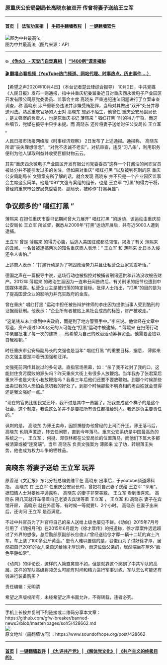 ### 原重庆公安局副局长高晓东被双开 传曾将妻子送给王立军
------------------------

#### [首页](https://github.com/gfw-breaker/banned-news3/blob/master/README.md) &nbsp;&nbsp;|&nbsp;&nbsp; [法轮功真相](https://github.com/begood0513/basic/blob/master/README.md)  &nbsp;&nbsp;|&nbsp;&nbsp; [手把手翻墙教程](https://github.com/gfw-breaker/guides/wiki)  &nbsp;&nbsp;|&nbsp;&nbsp; [一键翻墙软件](https://github.com/gfw-breaker/nogfw/blob/master/README.md)  



<div><img alt="图为中共最高法" src="https://img.soundofhope.org/2020-10/1601813405960.jpg"/>
<br/><figcaption class="caption">
 图为中共最高法（图片来源：AP）
</figcaption></div><hr/>

#### 💥 [《伪火》 - 天安门自焚真相 ](http://158.247.195.190:10000/videos/blog/weihuo.html)&nbsp; |&nbsp; [“1400例”谎言揭秘  ](http://158.247.195.190:10000/videos/blog/jiexi1400.html)

#### [ 🎬  翻墙必看视频（YouTube热门频道、网站代理、时事热点、历史事件 ...）](https://github.com/gfw-breaker/links/blob/master/banned.md)

<div><div class="Content__Wrapper sc-1bvya0-0 grZQxZ">
 <p class="meta-top">
  <span class="meta">
   【希望之声2020年10月4日】（本台记者楚云珒综合报导）
  </span>
  10月2日，中共党媒《人民日报》发布一则通报，指中共重庆纪委监委近日对重庆西永微电子产业园区开发有限公司原党委委员、监事会主席
  <ok href="/term/390187">
   高晓东
  </ok>
  严重违纪违法问题进行了立案审查调查，称
  <ok href="/term/390187">
   高晓东
  </ok>
  涉严重职务违法并涉嫌受贿犯罪，当局对其做出“双开”处分并移送司法。熟悉重庆官场的人士对
  <ok href="/term/390187">
   高晓东
  </ok>
  想必不陌生，他曾任
  <ok href="/term/390196">
   重庆公安局副局长
  </ok>
  ，是文强案的负责人，也是原重庆书记
  <ok href="/term/4580">
   薄熙来
  </ok>
  “
  <ok href="/term/59281">
   唱红打黑
  </ok>
  ”时的得力干将。而这些细节，党媒在报导中只字未提。而
  <ok href="/term/390187">
   高晓东
  </ok>
  还传将妻子送给时任公安局长
  <ok href="/term/4582">
   王立军
  </ok>
  。
 </p>
 <p>
  人民日报市场报网络版《时事经济观察》 2日发布了上述通报。通报称，
  <ok href="/term/390187">
   高晓东
  </ok>
  所谓”丧失理想信念”，“对党不忠诚不老实”，对抗审查，违反“习八条”，利用职务便利为他人谋取利益并收受巨额财物云云。
 </p>
 <p>
  其实“重庆西永微电子产业园区开发有限公司党委委员”这样一个打酱油的闲职官员被处分并不能引发过多的关注，但如果对重庆“
  <ok href="/term/59281">
   唱红打黑
  </ok>
  ”以及被判死刑的原
  <ok href="/term/390196">
   重庆公安局副局长
  </ok>
  文强案有所了解的话，就会发现
  <ok href="/term/390187">
   高晓东
  </ok>
  并不只是一个产业园区监事会主席这么简单。他是“091”文强专案组的组长，也是
  <ok href="/term/4582">
   王立军
  </ok>
  “打黑”的得力干将，曾经的重庆市公安局党委委员、副局长，被称作“打黑英雄”。
 </p>
 <h2>
  争议颇多的“
  <ok href="/term/59281">
   唱红打黑
  </ok>
  ”
 </h2>
 <p>
  <ok href="/term/4580">
   薄熙来
  </ok>
  在担任重庆市委书记期间曾大力展开“
  <ok href="/term/59281">
   唱红打黑
  </ok>
  ”的运动，该运动由重庆前公安局长
  <ok href="/term/4582">
   王立军
  </ok>
  所监督，据悉从2009年“打黑”运动开展后，共有近5000人遭到逮捕。
 </p>
 <div class="AD_Embed__Wrap-sc-1xslmin-0 igMuqX module desktop">
  <div>
  </div>
 </div>
 <p>
  <ok href="/term/4582">
   王立军
  </ok>
  曾是
  <ok href="/term/4580">
   薄熙来
  </ok>
  的得力心腹，后逃入美国驻成都总领馆，揭发了有关
  <ok href="/term/4580">
   薄熙来
  </ok>
  的丑闻。一名曾被逮捕两次的知名重庆商人表示：“
  <ok href="/term/4582">
   王立军
  </ok>
  和
  <ok href="/term/4580">
   薄熙来
  </ok>
  比日本入侵还令人害怕。”
 </p>
 <p>
  上述商人表示：“打黑行动是为了巩固政治势力并且让私营企业家乖乖听话。”
 </p>
 <p>
  德国之声在一篇报导中说，这场行动也被指控对被捕者刑讯逼供和非法没收被告财产。2012年
  <ok href="/term/4580">
   薄熙来
  </ok>
  的政治生涯因为一连串丑闻告终后，有关刑讯的细节也遭到中国媒体揭露。私营企业主是被扫荡的特定目标。批评人士指出，“打黑”的目的是为了提高国营企业的影响力并充实政府的金库。
 </p>
 <p>
  曾在重庆"
  <ok href="/term/59281">
   唱红打黑
  </ok>
  "运动中担任被告辩护律师的李庄因为提供当事人受到酷刑的证据而获刑。他表示：“企业所有者被贴上黑社会成员的标签，财产被收走。”
 </p>
 <p>
  “这笔钱从未上缴到中央政府，而是到了地方警察手中。”李庄说。他曾经在文章中写道，资产超过1000亿元的人可能在“打黑”运动中被逮捕。“
  <ok href="/term/4580">
   薄熙来
  </ok>
  在扫荡行动中亲自批准了每一次的逮捕……他希望为自己的政治活动筹募资金。他需要金钱以自我推销。”
 </p>
 <p>
  时任重庆市公安局副局长的文强也是当年“
  <ok href="/term/59281">
   唱红打黑
  </ok>
  ”的重要目标，据悉，
  <ok href="/term/4580">
   薄熙来
  </ok>
  办文强主要是冲着贺国强和汪洋。
 </p>
 <p>
  文强死前网传其说过的多句话，直指官场黑幕，如：“杀了我不过封了我的口，这能封住贪污腐败的源头吗？昨天重庆大街上有很多人放鞭炮。当年我办了张君案后重庆不也是大街小巷放鞭炮吗？我看三年后他们还要不要放鞭炮。到那个时候那些出卖过我的人恐怕会念叨我的好处了。到那个时候那些不明真相的老百姓就会觉得还是我文强好一点。”
 </p>
 <p>
  “现在的官员比国民党还坏，我不过是其中一员罢了。把我变成这个样子的是这个社会，这个制度。我说这么多并不是要把所有责任都推给别人。我还是负主要责任的。”
 </p>
 <p>
  讽刺的是，
  <ok href="/term/390187">
   高晓东
  </ok>
  为薄王卖命，因抓捕督办他曾经的上司而升迁。薄王落马后，
  <ok href="/term/390187">
   高晓东
  </ok>
  也销声匿迹，转去任闲职，直到今年落马。重庆公安系统是中国最高危的系统之一，
  <ok href="/term/4582">
   王立军
  </ok>
  、何挺、邓恢林都在公安局长的位置落马，而他们下属大多都被清算或被“连窝端”。当年
  <ok href="/term/390187">
   高晓东
  </ok>
  负责文强案为
  <ok href="/term/4580">
   薄熙来
  </ok>
  立了功，转眼薄王失势，他也成为权力斗争的牺牲品。
 </p>
 <h2>
  <ok href="/term/390187">
   高晓东
  </ok>
  将妻子送给
  <ok href="/term/4582">
   王立军
  </ok>
  玩弄
 </h2>
 <p>
  原香港《文汇报》东北分社总编姜维平在
  <ok href="/term/390187">
   高晓东
  </ok>
  出事后，于youtube频道爆料指，
  <ok href="/term/390187">
   高晓东
  </ok>
  在
  <ok href="/term/4582">
   王立军
  </ok>
  任重庆公安局长时，曾把将自己妻子送给
  <ok href="/term/4582">
   王立军
  </ok>
  “享用”。据知情人士对姜维平透露称，
  <ok href="/term/390187">
   高晓东
  </ok>
  的妻子非常美貌，
  <ok href="/term/4582">
   王立军
  </ok>
  看到很喜欢。
  <ok href="/term/390187">
   高晓东
  </ok>
  隔几天就开车带着自己老婆去宾馆等着
  <ok href="/term/4582">
   王立军
  </ok>
  ，
  <ok href="/term/4582">
   王立军
  </ok>
  和
  <ok href="/term/390187">
   高晓东
  </ok>
  妻子在宾馆开房，
  <ok href="/term/390187">
   高晓东
  </ok>
  就在外面等，有时候一等就要1、2个小时。
  <ok href="/term/390187">
   高晓东
  </ok>
  在妻子出来后，还询问
  <ok href="/term/4582">
   王立军
  </ok>
  是否满意。
 </p>
 <div class="AD_Embed__Wrap-sc-1xslmin-0 igMuqX module desktop">
  <div>
  </div>
 </div>
 <p>
  不过中共官员为了升官将自己的亲人送给上级也屡见不鲜。《动向》2015年7月号引用了《明报月刊》在2015年6月题为《徐才厚传》的报道称，徐才厚案件远远超过了外界的想像，总后勤部原副部长谷俊山“曾经送给徐才厚一辆十二缸的宾士汽车，车上装了100多公斤黄金。” 更令人难以置信的是，谷俊山为了讨好徐才厚，居然把自己20岁的女儿亲自送给徐才厚玩弄，而这位做父亲的，居然端坐在屋外“脸色平静如常”。
 </p>
 <p>
  《动向》的评论说，这样的人简直禽兽不如，但是就靠这个爬到了中共军队的高层。这样的军队高级将领怎么可能有时间和精力进行军事训练，军队怎么可能还有钱进行装备购买？
 </p>
 <p class="meta-btm">
  责任编辑：元明清
 </p>
 <p class="meta-btm">
  希望之声版权所有，未经希望之声书面允许，不得转载，违者必究。
 </p>
</div>
</div>
<hr/>
手机上长按并复制下列链接或二维码分享本文章：<br/>
https://github.com/gfw-breaker/banned-news3/blob/master/pages/soh5/428662.md <br/>
<a href='https://github.com/gfw-breaker/banned-news3/blob/master/pages/soh5/428662.md'><img src='https://github.com/gfw-breaker/banned-news3/blob/master/pages/soh5/428662.md.png'/></a> <br/>
原文地址（需翻墙访问）：https://www.soundofhope.org/post/428662


------------------------
#### [首页](https://github.com/gfw-breaker/banned-news3/blob/master/README.md) &nbsp;|&nbsp; [一键翻墙软件](https://github.com/gfw-breaker/nogfw/blob/master/README.md) &nbsp;| [《九评共产党》](https://github.com/gfw-breaker/9ping.md/blob/master/README.md#九评之一评共产党是什么) | [《解体党文化》](https://github.com/gfw-breaker/jtdwh.md/blob/master/README.md) | [《共产主义的终极目的》](https://github.com/gfw-breaker/gczydzjmd.md/blob/master/README.md)


<img src='http://gfw-breaker.win/banned-news3/pages/soh5/428662.md' width='0px' height='0px'/>